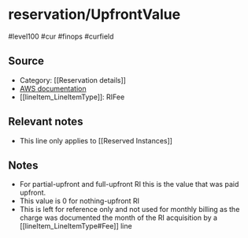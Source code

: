 #  reservation/UpfrontValue
#level100 #cur #finops #curfield

## Source
- Category: [[Reservation details]]
- [AWS documentation](https://docs.aws.amazon.com/cur/latest/userguide/reservation-columns.html#r-U)
- [[lineItem_LineItemType]]: RIFee

## Relevant notes
- This line only applies to  [[Reserved Instances]]

## Notes
- For partial-upfront and full-upfront RI this is the value that was paid upfront.
- This value is 0 for nothing-upfront RI
- This is left for reference only and not used for monthly billing as the charge was documented the month of the RI acquisition by a [[lineItem_LineItemType#Fee]] line 
